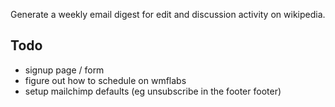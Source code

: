 
Generate a weekly email digest for edit and discussion activity on wikipedia.

Todo
----

 - signup page / form
 - figure out how to schedule on wmflabs
 - setup mailchimp defaults (eg unsubscribe in the footer footer)

